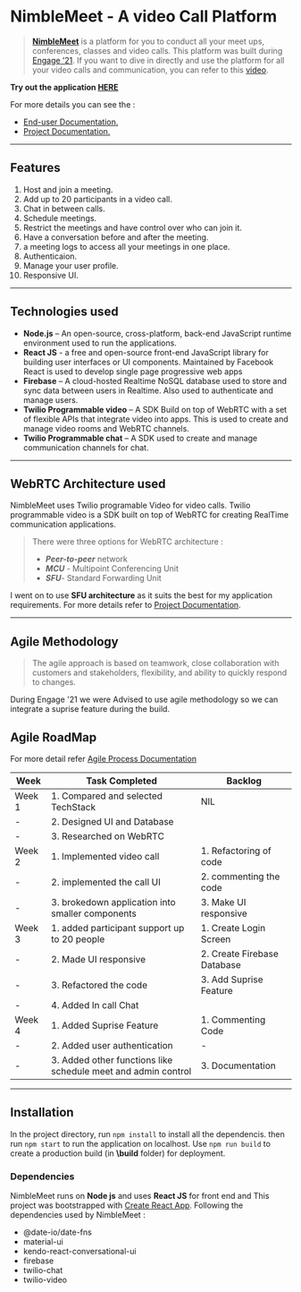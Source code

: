 # NimbleMeet - A video Call Platform

> [**NimbleMeet**](https://teamsclone-hosting.web.app/) is a platform for you to conduct all your meet ups, conferences, classes and video calls. This platform was built during [Engage ’21](https://microsoft.acehacker.com/engage2021/). If you want to dive in directly and use the platform for all your video calls and communication, you can refer to this [video]().

**Try out the application [HERE](https://teamsclone-hosting.web.app/)**

For more details you can see the :
- [End-user Documentation.](https://github.com/prophet-x/NimbleMeet/tree/master/documentation/)
- [Project Documentation.](https://github.com/prophet-x/NimbleMeet/tree/master/documentation/)

---

## Features

1. 	Host and join a meeting.
2.	Add up to 20 participants in a video call.
3.	Chat in between calls.
4.	Schedule meetings.
5.	Restrict the meetings and have control over who can join it.
6.	Have a conversation before and after the meeting.
7.	a meeting logs to access all your meetings in one place.
8.	Authenticaion.
9.	Manage your user profile.
10. Responsive UI.

---
## Technologies used
-	**Node.js** – An open-source, cross-platform, back-end JavaScript runtime environment used to run the applications.
-	**React JS** - a free and open-source front-end JavaScript library for building user interfaces or UI components. Maintained by Facebook React is used to develop single page progressive web apps
-	**Firebase** – A cloud-hosted Realtime NoSQL database used to store and sync data between users in Realtime. Also used to authenticate and manage users.
-	**Twilio Programmable video** – A SDK Build on top of WebRTC with a set of flexible APIs that integrate video into apps. This is used to create and manage video rooms and WebRTC channels.
-	**Twilio Programmable chat** – A SDK used to create and manage communication channels for chat.

---
## WebRTC Architecture used

NimbleMeet uses Twilio programable Video for video calls. Twilio programmable video is a SDK built on top of WebRTC for creating RealTime communication applications. 

> There were three options for WebRTC architecture :
>- ***Peer-to-peer*** network
>- ***MCU*** - Multipoint Conferencing Unit
>- ***SFU***- Standard Forwarding Unit

I went on to use **SFU architecture** as it suits the best for my application requirements. For more details refer to [Project Documentation](https://github.com/prophet-x/NimbleMeet/tree/master/documentation).

---

## **Agile Methodology**

>The agile approach is based on teamwork, close collaboration with customers and stakeholders, flexibility, and ability to quickly respond to changes. 

During Engage '21 we were Advised to use agile methodology so we can integrate a suprise feature during the build.

## **Agile RoadMap**

For more detail refer [Agile Process Documentation]()

| Week | Task Completed | Backlog |
------------ | ------------- | ---
|Week 1 | 1. Compared and selected TechStack | NIL
-|2. Designed UI and Database  | 
-|3. Researched on WebRTC|
Week 2 | 1. Implemented video call | 1. Refactoring of code
-|2. implemented the call UI | 2. commenting the code
-| 3. brokedown application into smaller components| 3. Make UI responsive 
Week 3 | 1. added participant support up to 20 people | 1. Create Login Screen
-|2. Made UI responsive | 2. Create Firebase Database
-| 3. Refactored the code| 3. Add Suprise Feature 
-|4. Added In call Chat|
Week 4 | 1. Added Suprise Feature | 1. Commenting Code
-|2. Added user authentication | -
-| 3. Added other functions like schedule meet and admin control| 3. Documentation

---

## Installation

In the project directory, run `npm install` to install all the dependencis. then run `npm start` to run the application on localhost. Use `npm run build` to create a production build (in **\build** folder) for deployment.

### Dependencies

NimbleMeet runs on **Node js** and uses **React JS** for front end and
This project was bootstrapped with [Create React App](https://github.com/facebook/create-react-app). Following the dependencies used by NimbleMeet :

- @date-io/date-fns
- material-ui
- kendo-react-conversational-ui
- firebase
- twilio-chat
- twilio-video
